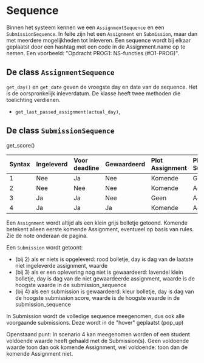 # Sequence
Binnen het systeem kennen we een `AssignmentSequence` en een `SubmissionSequence`. In feite zijn het een `Assignment` en `Submission`, maar dan met meerdere mogelijkheden tot inleveren. Een sequence wordt bij elkaar geplaatst door een hashtag met een code in de Assignment.name op te nemen. Een voorbeeld: "Opdracht PROG1: NS-functies (#O1-PROG)".
## De class `AssignmentSequence`
`get_day()` en `get_date` geven de vroegste day en date van de sequence. Het is de oorspronkelijk inleverdatum.
De klasse heeft twee methoden die toelichting verdienen.
- `get_last_passed_assignment(actual_day)`, 
## De class `SubmissionSequence`
get_score()


| Syntax      | Ingeleverd  | Voor deadline | Gewaardeerd | Plot Assignment | Plot Submission |
| :---  | :---  | :---  | :---  | :---  | :---  |
| 1 | Nee | Ja  | Nee | Komende | Geen    |
| 2 | Nee | Nee | Nee | Komende | Actueel |
| 3 | Ja  | Ja  | Nee | Geen    | Actueel |
| 4 | Ja  | Ja  | Ja  | Komende | Actueel |

Een `Assignment` wordt altijd als een klein grijs bolletje getoond. Komende betekent alleen eerste komende Assignment, eventueel op basis van rules. Zie de note onderaan de pagina.

Een `Submission` wordt getoont:
- (bij 2) als er niets is opgeleverd: rood bolletje, day is dag van de laatste niet ingeleverde assignment, waarde
- (bij 3) als er een oplevering nog niet is gewaardeerd: lavendel klein bolletje, day is dag van de niet gewaardeerde assignment, waarde is de hoogste waarde in de submission_sequence
- (bij 4) als een submission is gewaardeerd: kleur bolletje, day is dag van de hoogste submission score, waarde is de hoogste waarde in de submission_sequence

In Submission wordt de volledige sequence meegenomen, dus ook alle voorgaande submissions. Deze wordt in de "hover" geplaatst (pop_up) 

Openstaand punt:
In scenario 4 kan meegenomen worden of een student voldoende waarde heeft gehaald met de Submission(s). Geen voldoende waarde toon dan ook komende Assignment, wel voldoende: toon dan de komende Assignment niet.
